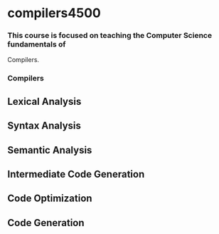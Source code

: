 # compilers4500

### This course is focused on teaching the Computer Science fundamentals of
Compilers.

### Compilers

## Lexical Analysis

## Syntax Analysis

## Semantic Analysis

## Intermediate Code Generation

## Code Optimization

## Code Generation
